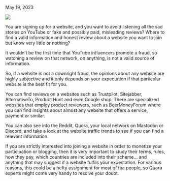 May 19, 2023

![](https://i.imgur.com/glSiJHm.png)

You are signing up for a website, and you want to avoid listening all the sad stories on YouTube or fake and possibly paid, misleading reviews? Where to find a valid information and honest review about a website you want to join but know very little or nothing?

It wouldn’t be the first time that YouTube influencers promote a fraud, so watching a review on that network, on anything, is not a valid source of information.

So, if a website is not a downright fraud, the opinions about any website are highly subjective and it only depends on your expectation if that particular website is the best fit for you.

You can find reviews on a websites such as Trustpilot, Sitejabber, AlternativeTo, Product Hunt and even Google shop. There are specialized websites that employ product reviewers, such as BeerMoneyForum where you can find insights about almost any website that offers a service, payment or similar.

You can also see into the Reddit, Quora, your local network on Mastodon or Discord, and take a look at the website traffic trends to see if you can find a relevant information.

If you are strictly interested into joining a website in order to monetize your participation or blogging, then it is very important to study their terms, rules, how they pay, which countries are included into their scheme… and anything that may suggest if a website fulfils your expectation. For various reasons, this could be a hefty assignment for most of the people, so Quora experts might come very handy to resolve your doubt.